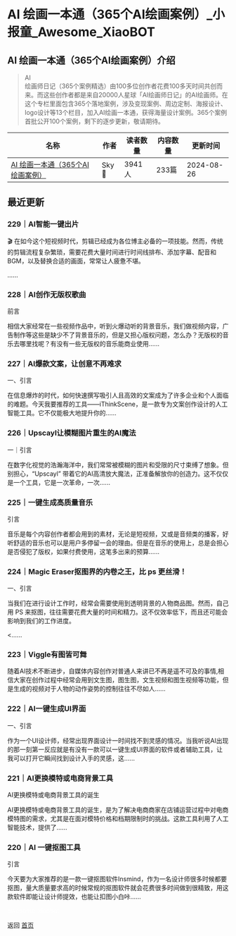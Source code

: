 # AI 绘画一本通（365个AI绘画案例）_小报童_Awesome_XiaoBOT

## AI 绘画一本通（365个AI绘画案例）介绍
> AI  
绘画师日记（365个案例精选）由100多位创作者花费100多天时间共创而来。而这些创作者都是来自20000人星球「AI绘画师日记」的AI绘画师。在这个专栏里面包含365个落地案例，涉及变现案例、周边定制、海报设计、logo设计等13个栏目，加入AI绘画一本通，获得海量设计案例。365个案例首批公开100个案例，剩下的逐步更新，敬请期待。  
  


|名称|作者|读者数量|内容数量|更新时间|
|---|---|---|---|---|
|[AI 绘画一本通（365个AI绘画案例）](https://xiaobot.net/p/yibentong?refer=0b133df9-27dc-423b-8101-639049001c13)|Sky🏹|3941人|233篇|2024-08-26|

## 最近更新
### 229｜AI智能一键出片

🎬
在如今这个短视频时代，剪辑已经成为各位博主必备的一项技能。然而，传统的剪辑流程复杂繁琐，需要花费大量时间进行时间线排布、添加字幕、配音和BGM，以及替换合适的画面，常常让人疲惫不堪。

......

### 228｜AI创作无版权歌曲

前言

相信大家经常在一些视频作品中，听到火爆动听的背景音乐，我们做视频内容，广告制作等这些是缺少不了背景音乐的，但是又担心版权问题，怎么办？无版权的音乐去哪里找呢？有没有一些无版权的音乐能商业使用......

### 227｜AI爆款文案，让创意不再难求

一、引言

在信息爆炸的时代，如何快速撰写吸引人且高效的文案成为了许多企业和个人面临的难题。今天我要推荐的工具——iThinkScene，是一款专为文案创作设计的人工智能工具。它不仅能极大地提升你的......

### 226｜Upscayl让模糊图片重生的AI魔法

一｜引言

在数字化视觉的浩瀚海洋中，我们常常被模糊的图片和受限的尺寸束缚了想象。但别担心，“Upscayl”
带着它的AI高清放大魔法，正准备解放你的创造力。这不仅仅是一个工具，它是一次革命，一次......

### 225｜一键生成高质量音乐

引言

音乐是每个内容创作者都会用到的素材，无论是短视频，又或是音频类的播客，好听舒适的音乐也可以是用户多停留一会的理由。但是在音乐的使用上，总是会担心是否侵犯了版权，如果付费使用，这笔多出来的预算......

### 224｜Magic Eraser抠图界的内卷之王，比 ps 更丝滑！

一、引言

当我们在进行设计工作时，经常会需要使用到透明背景的人物商品图。然而，自己用 PS
来抠图，往往需要花费大量的时间和精力。这不仅效率低下，而且还可能会影响到我们的工作进度。

<......

### 223｜Viggle有图皆可舞

随着AI技术不断进步，自媒体内容创作对普通人来讲已不再是遥不可及的事情,相信大家在创作过程中经常会用到文生图，图生图，文生视频和图生视频等功能，但是生成的视频对于人物的动作姿势的控制往往不尽如人......

### 222｜AI一键生成UI界面

一、引言

作为一个UI设计师，经常出现界面设计一时间找不到灵感的情况。当我听说AI出现的那一刻第一反应就是有没有一款可以一键生成UI界面的软件或者辅助工具，让我可以打开它瞬间找到设计入手的灵感，这......

### 221｜AI更换模特或电商背景工具

AI更换模特或电商背景工具的诞生

AI更换模特或电商背景工具的诞生，是为了解决电商商家在店铺运营过程中对电商模特图的需求，尤其是在面对模特价格和档期限制时的挑战。这款工具利用了人工智能技术，提供了......

### 220｜AI 一键抠图工具

引言

今天要为大家推荐的是一款一键抠图软件Insmind，作为一名设计师很多时候都要抠图，量大质量要求高的时候常规的抠图软件就会花费很多时间做到很精致，用这款软件即能让设计师提效，也能让扣图小白咔......


<a href="https://github.com/Reno9527/awesome-xiaobot" style="color: white; text-decoration: none;">awesome-xiaobot</a>

返回 [首页](../README.md)
